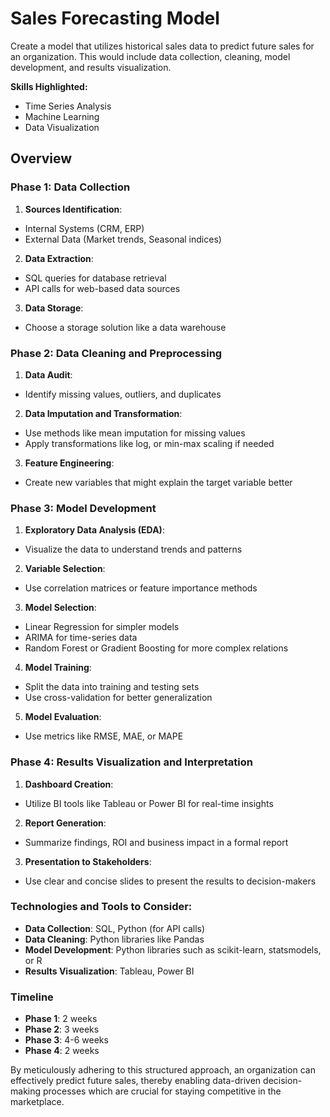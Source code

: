 # Sales Forecasting Model

Create a model that utilizes historical sales data to predict future sales for an organization. This would include data collection, cleaning, model development, and results visualization.

**Skills Highlighted:**

-   Time Series Analysis
-   Machine Learning
-   Data Visualization


## Overview

### Phase 1: Data Collection

1.  **Sources Identification**:

-   Internal Systems (CRM, ERP)
-   External Data (Market trends, Seasonal indices)

2.  **Data Extraction**:

-   SQL queries for database retrieval
-   API calls for web-based data sources

3.  **Data Storage**:

-   Choose a storage solution like a data warehouse

### Phase 2: Data Cleaning and Preprocessing

1.  **Data Audit**:

-   Identify missing values, outliers, and duplicates

2.  **Data Imputation and Transformation**:

-   Use methods like mean imputation for missing values
-   Apply transformations like log, or min-max scaling if needed

3.  **Feature Engineering**:

-   Create new variables that might explain the target variable better

### Phase 3: Model Development

1.  **Exploratory Data Analysis (EDA)**:

-   Visualize the data to understand trends and patterns

2.  **Variable Selection**:

-   Use correlation matrices or feature importance methods

3.  **Model Selection**:

-   Linear Regression for simpler models
-   ARIMA for time-series data
-   Random Forest or Gradient Boosting for more complex relations

4.  **Model Training**:

-   Split the data into training and testing sets
-   Use cross-validation for better generalization

5.  **Model Evaluation**:

-   Use metrics like RMSE, MAE, or MAPE

### Phase 4: Results Visualization and Interpretation

1.  **Dashboard Creation**:

-   Utilize BI tools like Tableau or Power BI for real-time insights

2.  **Report Generation**:

-   Summarize findings, ROI and business impact in a formal report

3.  **Presentation to Stakeholders**:

-   Use clear and concise slides to present the results to decision-makers

### Technologies and Tools to Consider:

-   **Data Collection**: SQL, Python (for API calls)
-   **Data Cleaning**: Python libraries like Pandas
-   **Model Development**: Python libraries such as scikit-learn, statsmodels, or R
-   **Results Visualization**: Tableau, Power BI

### Timeline

-   **Phase 1**: 2 weeks
-   **Phase 2**: 3 weeks
-   **Phase 3**: 4-6 weeks
-   **Phase 4**: 2 weeks

By meticulously adhering to this structured approach, an organization can effectively predict future sales, thereby enabling data-driven decision-making processes which are crucial for staying competitive in the marketplace.